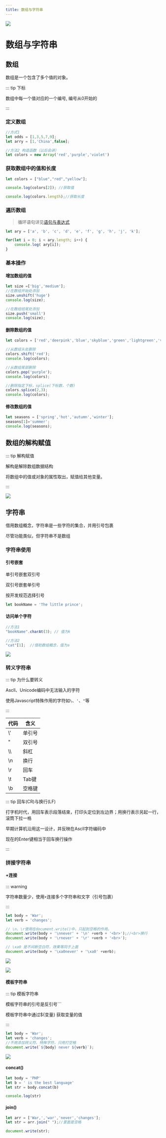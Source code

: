 ```yaml
---
title: 数组与字符串 
---
```


![](/js/top_3.webp)

# 数组与字符串

## 数组

数组是一个包含了多个值的对象。

::: tip 下标

数组中每一个值对应的一个编号, 编号从0开始的

:::

### 定义数组

```js
//方式1
let odds = [1,3,5,7,9];
let arry = [1,'China',false];

//方法2 构造函数（以后会讲）
let colors = new Array('red','purple','violet')
```

### 获取数组中的值和长度

```js
let colors = ["blue","red","yellow"];

console.log(colors[2]); //获取值

console.log(colors.length);//获取长度
```

### 遍历数组

> 循环语句详见[语句与表达式](./6.md)

```js
let ary = ['a', 'b', 'c', 'd', 'e', 'f', 'g', 'h', 'j', 'k'];

for(let i = 0; i < ary.length; i++) {
    console.log( ary[i]);
}
```

### 基本操作

#### 增加数组的值

```js
let size =['big','medium'];
//在数组开始处添加
size.unshift('huge')
console.log(size);

//在数组结尾处添加
size.push('small')
console.log(size);
```

#### 删除数组的值

```js
let colors = ['red','deerpink','blue','skyblue','green','lightgreen','voolet','purple'];

//从数组头处删除
colors.shift('red');
console.log(colors);

//从数组尾部删除
colors.pop('purple');
console.log(colors);

//删除指定下标，splice(下标数，个数)
colors.splice(2,3);
console.log(colors);
```

#### 修改数组的值

```js
let seasons = ['spring','hot','autumn','winter'];
seasons[1]='summer';
console.log(seasons);
```

## 数组的解构赋值

::: tip 解构赋值

解构是解除数组数据结构

将数组中的值或对象的属性取出，赋值给其他变量。

:::

![](/js/outstruAr.png)

## 字符串

借用数组概念，字符串是一些字符的集合，并用引号包裹

尽管功能类似，但字符串不是数组

### 字符串使用

#### 引号嵌套

单引号嵌套双引号 

双引号嵌套单引号

按开发规范选择引号

```js
let bookName = 'The little prince';
```

#### 访问单个字符

```js
//方法1
"bookName".charAt(3); // 值为k

//方法2
"cat"[1];  //借助数组概念，值为a
```

![](/js/stringAt.png)

### 转义字符串

::: tip 为什么要转义

Ascll、Unicode编码中无法输入的字符

使用Javascript特殊作用的字符如`\`、`'`、`"`等

:::

| 代码 | 含义   |
| ---- | ------ |
| \\'  | 单引号 |
| \"   | 双引号 |
| \\\  | 斜杠   |
| \n   | 换行   |
| \r   | 回车   |
| \t   | Tab键  |
| \b   | 空格键 |

::: tip 回车(CR)与换行(LF)

打字机时代，用回车表示段落结束，打印头定位到左边界；用换行表示另起一行，滚筒下拉一格

早期计算机沿用这一设计，并反映在Ascll字符编码中

现在的Enter键相当于回车换行操作

:::

### 拼接字符串

#### +连接

::: warning

字符串数量少，使用`+`连接多个字符串和文字（引号包裹）

:::

```js
let body = 'War';
let verb = 'changes';

// \n、\r使用在document.write()中，只起到空格的作用。
document.write(body + '\nnever' + '\n' +verb + '<br>');//<br>换行
document.write(body + '\rnever' + '\r' +verb + '<br>');

// \xa0 是不间断空白符，效果等同于上面
document.write(body + '\xa0never' + '\xa0' +verb);
```

![](/js/pinString.png)

![](/js/war.jpg)

#### 模板字符串

::: tip 模板字符串

模板字符串的引号是反引号```<br>

模板字符串中通过${变量} 获取变量的值

:::

```js
let body = 'War';
let verb = 'changes';
//不用添加转义符、特殊字符，只用打空格
document.write(`${body} never ${verb}`);
```

![](/js/pinString2.png)

#### concat()

```js
let body = 'PHP'
let b = ' is the best language'
let str = body.concat(b)

console.log(str)
```

#### join()

```js
let arr = ['War,','war','never','changes'];
let str = arr.join(" ");//里面是空格

document.write(str);
```

